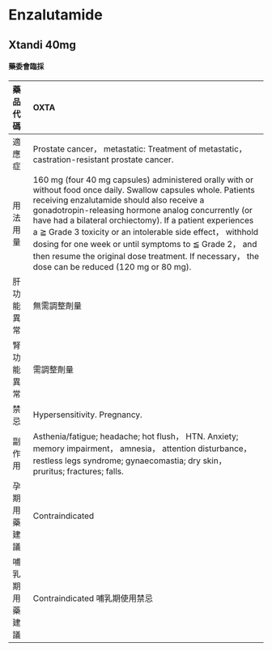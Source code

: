 # Enzalutamide

## Xtandi 40mg

#### 藥委會臨採

| 藥品代碼       | OXTA                                                                                                                                                                                                                                                                                                                                                                                                                                                                                                         |
|:---------------|:-------------------------------------------------------------------------------------------------------------------------------------------------------------------------------------------------------------------------------------------------------------------------------------------------------------------------------------------------------------------------------------------------------------------------------------------------------------------------------------------------------------|
| 適應症         | Prostate cancer， metastatic: Treatment of metastatic， castration-resistant prostate cancer.                                                                                                                                                                                                                                                                                                                                                                                                                |
| 用法用量       | 160 mg (four 40 mg capsules) administered orally with or without food once daily. Swallow capsules whole. Patients receiving enzalutamide should also receive a gonadotropin-releasing hormone analog concurrently (or have had a bilateral orchiectomy). If a patient experiences a ≧ Grade 3 toxicity or an intolerable side effect， withhold dosing for one week or until symptoms to ≦ Grade 2， and then resume the original dose treatment. If necessary， the dose can be reduced (120 mg or 80 mg). |
| 肝功能異常     | 無需調整劑量                                                                                                                                                                                                                                                                                                                                                                                                                                                                                                 |
| 腎功能異常     | 需調整劑量                                                                                                                                                                                                                                                                                                                                                                                                                                                                                                   |
| 禁忌           | Hypersensitivity. Pregnancy.                                                                                                                                                                                                                                                                                                                                                                                                                                                                                 |
| 副作用         | Asthenia/fatigue; headache; hot flush， HTN. Anxiety; memory impairment， amnesia， attention disturbance， restless legs syndrome; gynaecomastia; dry skin， pruritus; fractures; falls.                                                                                                                                                                                                                                                                                                                    |
| 孕期用藥建議   | Contraindicated                                                                                                                                                                                                                                                                                                                                                                                                                                                                                              |
| 哺乳期用藥建議 | Contraindicated 哺乳期使用禁忌                                                                                                                                                                                                                                                                                                                                                                                                                                                                               |

